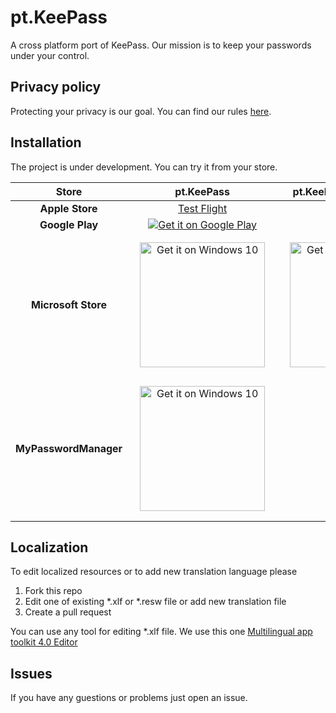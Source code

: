 # pt.KeePass
A cross platform port of KeePass. Our mission is to keep your passwords under your control.

## Privacy policy
Protecting your privacy is our goal. You can find our rules [here](PrivacyPolicy.md).


## Installation
The project is under development. You can try it from your store.

|Store|pt.KeePass|pt.KeePass Pro (19.99$)|
|:---------------:|:-----------:|:----------:|
|**Apple Store**|<a href='https://testflight.apple.com/join/pqgkiiaU'>Test Flight</a>|Soon|
|**Google Play**|<a href='https://play.google.com/store/apps/details?id=pt.KeePass&utm_source=github&pcampaignid=MKT-Other-global-all-co-prtnr-py-PartBadge-Mar2515-1'><img alt='Get it on Google Play' src='https://play.google.com/intl/en_us/badges/images/generic/en_badge_web_generic.png'/></a>|Soon|
|**Microsoft Store**|<a href="https://www.microsoft.com/store/apps/9NBLGGH4XJQK?ocid=badge"><img style="margin:12px;width:200px" src="https://assets.windowsphone.com/f2f77ec7-9ba9-4850-9ebe-77e366d08adc/English_Get_it_Win_10_InvariantCulture_Default.png" alt="Get it on Windows 10"></a>|<a href="https://www.microsoft.com/store/apps/9nblggh4xzqw?ocid=badge"><img style="margin:12px;width:200px" src="https://assets.windowsphone.com/f2f77ec7-9ba9-4850-9ebe-77e366d08adc/English_Get_it_Win_10_InvariantCulture_Default.png" alt="Get it on Windows 10"></a>|
|**MyPasswordManager**|<a href='//www.microsoft.com/store/apps/9N50PRTCJBT0?cid=storebadge&ocid=badge'><img style="margin:12px;width:200px" src='https://assets.windowsphone.com/f2f77ec7-9ba9-4850-9ebe-77e366d08adc/English_Get_it_Win_10_InvariantCulture_Default.png' alt='Get it on Windows 10' style='width: 284px; height: 104px;'/></a>|-|

## Localization
To edit localized resources or to add new translation language please 
1. Fork this repo
2. Edit one of existing *.xlf or *.resw file or add new translation file
3. Create a pull request

You can use any tool for editing *.xlf file. We use this one [Multilingual app toolkit 4.0 Editor](https://developer.microsoft.com/en-us/windows/develop/multilingual-app-toolkit)

## Issues
If you have any guestions or problems just open an issue.
